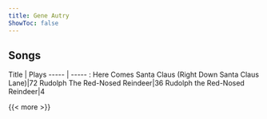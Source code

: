 ```yaml
---
title: Gene Autry
ShowToc: false
---
```


## Songs
Title | Plays 
----- | ----- : 
Here Comes Santa Claus (Right Down Santa Claus Lane)|72
Rudolph The Red-Nosed Reindeer|36
Rudolph the Red-Nosed Reindeer|4

{{< more >}}